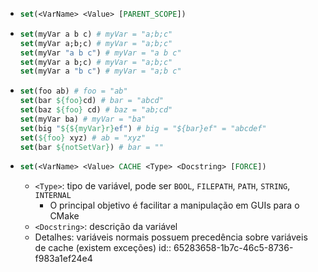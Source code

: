 - ```cmake
  set(<VarName> <Value> [PARENT_SCOPE])
  ```
- ```cmake
  set(myVar a b c) # myVar = "a;b;c"
  set(myVar a;b;c) # myVar = "a;b;c"
  set(myVar "a b c") # myVar = "a b c"
  set(myVar a b;c) # myVar = "a;b;c"
  set(myVar a "b c") # myVar = "a;b c"
  ```
- ```cmake
  set(foo ab) # foo = "ab"
  set(bar ${foo}cd) # bar = "abcd"
  set(baz ${foo} cd) # baz = "ab;cd"
  set(myVar ba) # myVar = "ba"
  set(big "${${myVar}r}ef") # big = "${bar}ef" = "abcdef"
  set(${foo} xyz) # ab = "xyz"
  set(bar ${notSetVar}) # bar = ""
  ```
- ```cmake
  set(<VarName> <Value> CACHE <Type> <Docstring> [FORCE])
  ```
	- `<Type>`: tipo de variável, pode ser `BOOL`, `FILEPATH`, `PATH`, `STRING`, `INTERNAL`
		- O principal objetivo é facilitar a manipulação em GUIs para o CMake
	- `<Docstring>`: descrição da variável
	- Detalhes: variáveis normais possuem precedência sobre variáveis de cache (existem exceções)
	  id:: 65283658-1b7c-46c5-8736-f983a1ef24e4